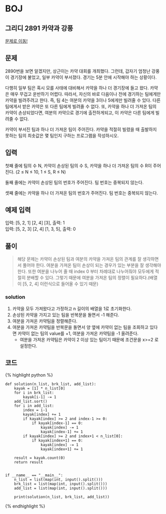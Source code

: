 # BOJ

## 그리디 2891 카약과 강풍
[문제로 이동!](https://www.acmicpc.net/problem/2891)

## 문제

2890번을 보면 알겠지만, 상근이는 카약 대회를 개최했다. 그런데, 갑자기 엄청난 강풍이 경기장에 불었고, 일부 카약이 부서졌다. 경기는 5분 안에 시작해야 하는 상황이다.

다행히 일부 팀은 혹시 모를 사태에 대비해서 카약을 하나 더 경기장에 들고 왔다. 카약은 매우 무겁고 운반하기 어렵다. 따라서, 자신의 바로 다음이나 전에 경기하는 팀에게만 카약을 빌려주려고 한다. 즉, 팀 4는 여분의 카약을 3이나 5에게만 빌려줄 수 있다. 다른 팀에게서 받은 카약은 또 다른 팀에게 빌려줄 수 없다. 또, 카약을 하나 더 가져온 팀의 카약이 손상되었다면, 여분의 카약으로 경기에 출전하게되고, 이 카약은 다른 팀에게 빌려줄 수 없다.

카약이 부서진 팀과 하나 더 가져온 팀이 주어진다. 카약을 적절히 빌렸을 때 출발하지 못하는 팀의 최솟값은 몇 팀인지 구하는 프로그램을 작성하시오.

## 입력

첫째 줄에 팀의 수 N, 카약이 손상된 팀의 수 S, 카약을 하나 더 가져온 팀의 수 R이 주어진다. (2 ≤ N ≤ 10, 1 ≤ S, R ≤ N)

둘째 줄에는 카약이 손상된 팀의 번호가 주어진다. 팀 번호는 중복되지 않는다.

셋째 줄에는 카약을 하나 더 가져온 팀의 번호가 주어진다. 팀 번호는 중복되지 않는다.

## 예제 입력
입력: [5, 2, 1] [2, 4] [3],  출력: 1<br>
입력: [5, 2, 3] [2, 4] [1, 3, 5], 출력: 0<br>

## 풀이
> 해당 문제는 카약이 손상된 팀과 여분의 카약을 가져온 팀의 관계를 잘 생각하면서 풀어야 한다. 여분을 가져온 팀이 손상이 되는 경우가 있는 부분을 잘 생각해야한다.
> 또한 여분을 나누어 줄 때 index 0 부터 차례대로 나누어줘야 모두에게 적절히 분배할 수 있다. 그렇기 때문에 여분을 가져온 팀의 정렬이 필요하다.(배열이 [5, 2, 4] 이런식으로 들어올 수 있기 때문)

### solution
1. 카약을 모두 가져왔다고 가정하고 n 길이의 배열을 1로 초기화한다.
2. 손상된 카약을 가지고 있는 팀을 반복문을 돌면서 -1 해준다.
3. 여분을 가져온 카약팀을 정렬해준다.
4. 여분을 가져온 카약팀을 반복문을 돌면서 양 옆에 카약이 없는 팀을 조회하고 있다면 카약이 없는 팀의 value를 +1, 여분을 가져온 카약팀을 -1 올려준다. 
    - 여분을 가져온 카약팀은 카약이 2 이상 있는 팀이기 때문에 조건문을 x>=2 로 설정한다.

## 코드

{% highlight python %}

    def solution(n_list, brk_list, add_list):
        kayak = [1] * n_list[0]
        for i in brk_list:
            kayak[i-1] -= 1
        add_list.sort()
        for i in add_list:
            index = i-1
            kayak[index] += 1
            if kayak[index] >= 2 and index-1 >= 0:
                if kayak[index-1] == 0:
                    kayak[index] -= 1
                    kayak[index-1] += 1
            if kayak[index] >= 2 and index+1 < n_list[0]:
                if kayak[index+1] == 0:
                    kayak[index] -= 1
                    kayak[index+1] += 1
    
        result = kayak.count(0)
        return result
    
    
    if __name__ == "__main__":
        n_list = list(map(int, input().split()))
        brk_list = list(map(int, input().split()))
        add_list = list(map(int, input().split()))
    
        print(solution(n_list, brk_list, add_list))

{% endhighlight %}